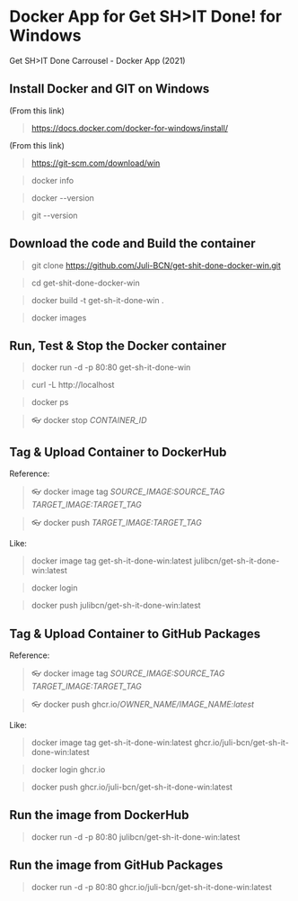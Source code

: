 # Docker App for Get SH>IT Done! for Windows

Get SH>IT Done Carrousel - Docker App (2021)


## Install Docker and GIT on Windows
(From this link)

> https://docs.docker.com/docker-for-windows/install/

(From this link)

> https://git-scm.com/download/win

> docker info

> docker --version

> git --version



## Download the code and Build the container
> git clone https://github.com/Juli-BCN/get-shit-done-docker-win.git

> cd get-shit-done-docker-win

> docker build -t get-sh-it-done-win .

> docker images



## Run, Test & Stop the Docker container
> docker run -d -p 80:80 get-sh-it-done-win

> curl -L http://localhost

> docker ps

> :eyeglasses: docker stop *CONTAINER_ID*



## Tag & Upload Container to DockerHub
Reference:
> :eyeglasses: docker image tag *SOURCE_IMAGE:SOURCE_TAG* *TARGET_IMAGE:TARGET_TAG*

> :eyeglasses: docker push *TARGET_IMAGE:TARGET_TAG*


Like:
> docker image tag get-sh-it-done-win:latest julibcn/get-sh-it-done-win:latest

> docker login

> docker push julibcn/get-sh-it-done-win:latest



## Tag & Upload Container to GitHub Packages
Reference:
> :eyeglasses: docker image tag *SOURCE_IMAGE:SOURCE_TAG* *TARGET_IMAGE:TARGET_TAG*

> :eyeglasses: docker push ghcr.io/*OWNER_NAME/IMAGE_NAME:latest*


Like:
> docker image tag get-sh-it-done-win:latest ghcr.io/juli-bcn/get-sh-it-done-win:latest

> docker login ghcr.io

> docker push ghcr.io/juli-bcn/get-sh-it-done-win:latest



## Run the image from DockerHub
> docker run -d -p 80:80 julibcn/get-sh-it-done-win:latest



## Run the image from GitHub Packages
> docker run -d -p 80:80 ghcr.io/juli-bcn/get-sh-it-done-win:latest